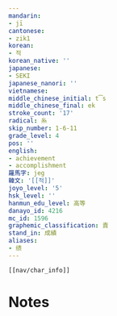 ```yaml
---
mandarin:
- jī
cantonese:
- zik1
korean:
- 적
korean_native: ''
japanese:
- SEKI
japanese_nanori: ''
vietnamese:
middle_chinese_initial: t͡s
middle_chinese_final: ek
stroke_count: '17'
radical: 糸
skip_number: 1-6-11
grade_level: 4
pos: ''
english:
- achievement
- accomplishment
羅馬字: jeg
韓文: '[[적]]'
joyo_level: '5'
hsk_level: ''
hanmun_edu_level: 高等
danayo_id: 4216
mc_id: 1596
graphemic_classification: 責
stand_in: 成績
aliases:
- 绩
---
```

```meta-bind-embed
[[nav/char_info]]
```

# Notes
